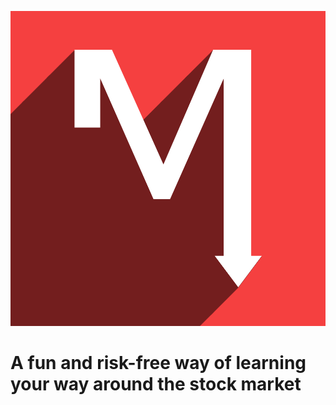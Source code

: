 ![Alt text](code/app/StockMockLogoFancy.png?raw=true)


# A fun and risk-free way of learning your way around the stock market
